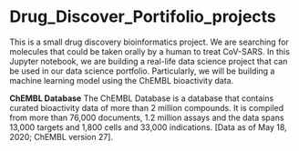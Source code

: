 # Drug_Discover_Portifolio_projects
This is a small drug discovery bioinformatics project. We are searching for molecules that could be taken orally by a human to treat CoV-SARS.
In this Jupyter notebook, we are building a real-life data science project that can be used in our data science portfolio. Particularly, we will be building a machine learning model using the ChEMBL bioactivity data.
 
 **ChEMBL Database**
The ChEMBL Database is a database that contains curated bioactivity data of more than 2 million compounds. It is compiled from more than 76,000 documents, 1.2 million assays and the data spans 13,000 targets and 1,800 cells and 33,000 indications.
[Data as of May 18, 2020; ChEMBL version 27].
